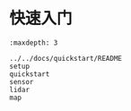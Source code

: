 # 快速入门

```{toctree}
:maxdepth: 3

../../docs/quickstart/README
setup
quickstart
sensor
lidar
map
```